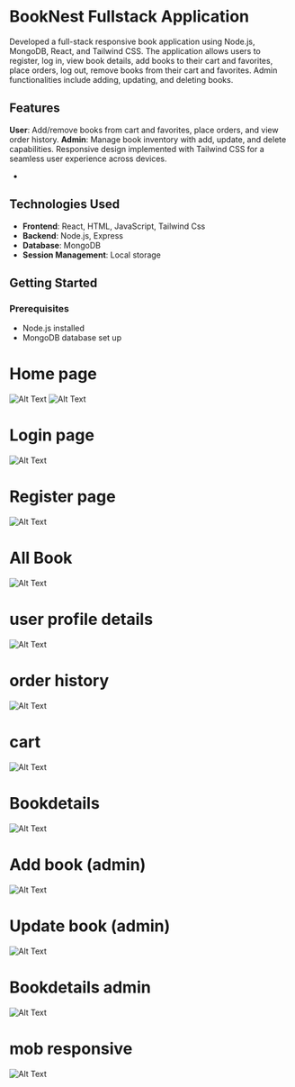 # BookNest Fullstack Application 


Developed a full-stack responsive book application using Node.js, MongoDB, React, and Tailwind CSS. The application allows users to register, log in, view book details, add books to their cart and favorites, place orders, log out, remove books from their cart and favorites. Admin functionalities include adding, updating, and deleting books.




## Features

**User**: Add/remove books from cart and favorites, place orders, and view order history.
**Admin**: Manage book inventory with add, update, and delete capabilities.
Responsive design implemented with Tailwind CSS for a seamless user experience across devices.

-

## Technologies Used

- **Frontend**: React, HTML,  JavaScript, Tailwind Css
- **Backend**: Node.js, Express
- **Database**: MongoDB
- **Session Management**: Local storage

## Getting Started

### Prerequisites

- Node.js installed
- MongoDB database set up

# Home page
![Alt Text](/frontend/public/homepage.png)
![Alt Text](/frontend/public/homepage2.png)
# Login page
![Alt Text](/frontend/public/signin.png)

# Register page
![Alt Text](/frontend/public/signuppage.png)
# All Book
![Alt Text](/frontend/public/Allbook.png)
# user profile details
![Alt Text](/frontend/public/userpanel.png)
# order history
![Alt Text](/frontend/public/Orderhistory.png)
# cart 
![Alt Text](/frontend/public/cart.png)
# Bookdetails
![Alt Text](/frontend/public/Bookdetails.png)
# Add book (admin)
![Alt Text](/frontend/public/addbook.png)
# Update book (admin)
![Alt Text](/frontend/public/updatebook.png)
# Bookdetails admin
![Alt Text](/frontend/public/bookdetailsadmin.png)
# mob responsive
![Alt Text](/frontend/public/mobresponsive.png)

